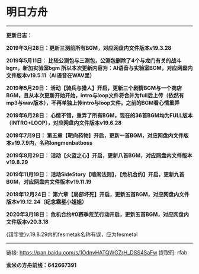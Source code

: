 # 明日方舟

------

**更新日志：**

**2019年3月28日：更新三测前所有BGM，对应网盘内文件版本v19.3.28**

**2019年5月11日：
比较公测包与三测包，公测包删除了4个与龙门有关的战斗bgm，新加实验室bgm
所以本次更新内容为：AI语音与实验室BGM，对应网盘内文件版本v19.5.11（AI语音在WAV里）**

**2019年5月29日：
活动【骑兵与猎人】开启，更新三个剧情BGM与一个商店BGM，且从本次更新开始开始，intro与loop文件将合并为full后上传（依然有mp3与wav版本），不再单独上传intro与loop文件。之前的BGM看心情重弄**

**2019年6月28日：
心情不错，重弄了所有BGM，现在的36首BGM均为FULL版本（INTRO+LOOP），对应网盘内文件版本v19.6.28**

**2019年7月9日：
第五章【靶向药物】开启，更新一首BGM，对应网盘内文件版本v19.7.9内，名称longmenbatboss**

**2019年8月29日：
活动【火蓝之心】开启，更新八首BGM，对应网盘内文件版本v19.8.29**

**2019年11月19日：
活动SideStory【喧闹法则】，【危机合约】开启，更新九首BGM，对应网盘内文件版本v19.11.19**

**2019年12月24日：
第六章【局部坏死】开启，更新五首BGM，对应网盘内文件版本v19.12.24（纪念霜星小姐姐）**

**2020年3月18日：
危机合约#0赛季荒芜行动开启，更新五首BGM，对应网盘内文件版本v20.3.18**

{错字受}v.19.8.29内的fesmetak名称有误，应为fesmetal

------

链接: https://pan.baidu.com/s/1OdnvHATQWGZrH_DSS4SaFw 提取码: rfab 

**索米の方舟前线：642667391**
